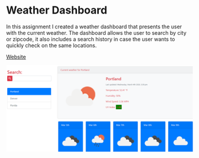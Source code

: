# Weather Dashboard
In this assignment I created a weather dashboard that presents the user with the current weather.
The dashboard allows the user to search by city or zipcode, it also includes a search history in case the user wants to quickly check on the same locations.


[Website](https://jerry-seinfeld.github.io/WeatherDash/)

![Image](Picture.png)